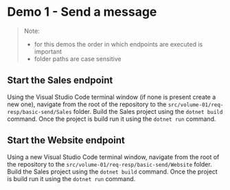 # Demo 1 - Send a message

> Note:
>
> - for this demos the order in which endpoints are executed is important
> - folder paths are case sensitive

## Start the Sales endpoint

Using the Visual Studio Code terminal window (if none is present create a new one), navigate from the root of the repository to the `src/volume-01/req-resp/basic-send/Sales` folder. Build the Sales project using the `dotnet build` command. Once the project is build run it using the `dotnet run` command.

## Start the Website endpoint

Using a new Visual Studio Code terminal window, navigate from the root of the repository to the `src/volume-01/req-resp/basic-send/Website` folder. Build the Sales project using the `dotnet build` command. Once the project is build run it using the `dotnet run` command.
